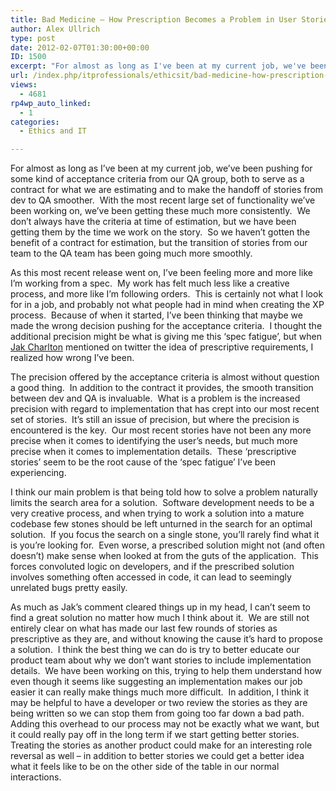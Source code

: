 ```yaml
---
title: Bad Medicine – How Prescription Becomes a Problem in User Stories
author: Alex Ullrich
type: post
date: 2012-02-07T01:30:00+00:00
ID: 1500
excerpt: "For almost as long as I've been at my current job, we've been pushing for some kind of acceptance criteria from our QA group, both to serve as a contract for what we are estimating and to make the handoff of stories from dev to QA smoother.  With the mo&hellip;"
url: /index.php/itprofessionals/ethicsit/bad-medicine-how-prescription-becomes/
views:
  - 4681
rp4wp_auto_linked:
  - 1
categories:
  - Ethics and IT

---
```

For almost as long as I&#8217;ve been at my current job, we&#8217;ve been pushing for some kind of acceptance criteria from our QA group, both to serve as a contract for what we are estimating and to make the handoff of stories from dev to QA smoother.  With the most recent large set of functionality we&#8217;ve been working on, we&#8217;ve been getting these much more consistently.  We don&#8217;t always have the criteria at time of estimation, but we have been getting them by the time we work on the story.  So we haven&#8217;t gotten the benefit of a contract for estimation, but the transition of stories from our team to the QA team has been going much more smoothly.

As this most recent release went on, I&#8217;ve been feeling more and more like I&#8217;m working from a spec.  My work has felt much less like a creative process, and more like I&#8217;m following orders.  This is certainly not what I look for in a job, and probably not what people had in mind when creating the XP process.  Because of when it started, I&#8217;ve been thinking that maybe we made the wrong decision pushing for the acceptance criteria.  I thought the additional precision might be what is giving me this &#8216;spec fatigue&#8217;, but when [Jak Charlton][1] mentioned on twitter the idea of prescriptive requirements, I realized how wrong I&#8217;ve been.

The precision offered by the acceptance criteria is almost without question a good thing.  In addition to the contract it provides, the smooth transition between dev and QA is invaluable.  What is a problem is the increased precision with regard to implementation that has crept into our most recent set of stories.  It&#8217;s still an issue of precision, but where the precision is encountered is the key.  Our most recent stories have not been any more precise when it comes to identifying the user&#8217;s needs, but much more precise when it comes to implementation details.  These &#8216;prescriptive stories&#8217; seem to be the root cause of the &#8216;spec fatigue&#8217; I&#8217;ve been experiencing.

I think our main problem is that being told how to solve a problem naturally limits the search area for a solution.  Software development needs to be a very creative process, and when trying to work a solution into a mature codebase few stones should be left unturned in the search for an optimal solution.  If you focus the search on a single stone, you&#8217;ll rarely find what it is you&#8217;re looking for.  Even worse, a prescribed solution might not (and often doesn&#8217;t) make sense when looked at from the guts of the application.  This forces convoluted logic on developers, and if the prescribed solution involves something often accessed in code, it can lead to seemingly unrelated bugs pretty easily.

As much as Jak&#8217;s comment cleared things up in my head, I can&#8217;t seem to find a great solution no matter how much I think about it.  We are still not entirely clear on what has made our last few rounds of stories as prescriptive as they are, and without knowing the cause it&#8217;s hard to propose a solution.  I think the best thing we can do is try to better educate our product team about why we don&#8217;t want stories to include implementation details.  We have been working on this, trying to help them understand how even though it seems like suggesting an implementation makes our job easier it can really make things much more difficult.  In addition, I think it may be helpful to have a developer or two review the stories as they are being written so we can stop them from going too far down a bad path.  Adding this overhead to our process may not be exactly what we want, but it could really pay off in the long term if we start getting better stories.  Treating the stories as another product could make for an interesting role reversal as well &#8211; in addition to better stories we could get a better idea what it feels like to be on the other side of the table in our normal interactions.

 [1]: http://twitter.com/JakCharlton